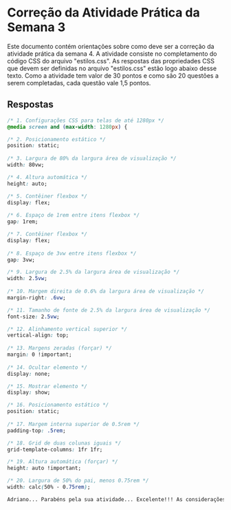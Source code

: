 # Correção da Atividade Prática da Semana 3

Este documento contém orientações sobre como deve ser a correção da atividade prática da semana 4. A atividade consiste no completamento do código CSS do arquivo "estilos.css". As respostas das propriedades CSS que devem ser definidas no arquivo "estilos.css" estão logo abaixo desse texto. Como a atividade tem valor de 30 pontos e como são 20 questões a serem completadas, cada questão vale 1,5 pontos.

## Respostas

```css
/* 1. Configurações CSS para telas de até 1280px */
@media screen and (max-width: 1280px) {

/* 2. Posicionamento estático */
position: static;
  
/* 3. Largura de 80% da largura área de visualização */
width: 80vw;

/* 4. Altura automática */
height: auto;

/* 5. Contêiner flexbox */
display: flex;
  
/* 6. Espaço de 1rem entre itens flexbox */
gap: 1rem;

/* 7. Contêiner flexbox */
display: flex;
  
/* 8. Espaço de 3vw entre itens flexbox */
gap: 3vw;

/* 9. Largura de 2.5% da largura área de visualização */
width: 2.5vw;
  
/* 10. Margem direita de 0.6% da largura área de visualização */
margin-right: .6vw;

/* 11. Tamanho de fonte de 2.5% da largura área de visualização */
font-size: 2.5vw;

/* 12. Alinhamento vertical superior */
vertical-align: top;
  
/* 13. Margens zeradas (forçar) */
margin: 0 !important;
  
/* 14. Ocultar elemento */
display: none;

/* 15. Mostrar elemento */
display: show;

/* 16. Posicionamento estático */
position: static;
  
/* 17. Margem interna superior de 0.5rem */
padding-top: .5rem;

/* 18. Grid de duas colunas iguais */
grid-template-columns: 1fr 1fr;

/* 19. Altura automática (forçar) */
height: auto !important;

/* 20. Largura de 50% do pai, menos 0.75rem */
width: calc(50% - 0.75rem);

Adriano... Parabéns pela sua atividade... Excelente!!! As considerações foram feitas no seu arquivo estilos.css do Repl.it